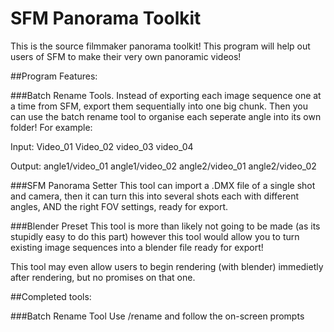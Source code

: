 # SFM Panorama Toolkit

This is the source filmmaker panorama toolkit! This program will help out users of SFM to make their very own panoramic videos!

##Program Features:

###Batch Rename Tools.
Instead of exporting each image sequence one at a time from SFM, export them sequentially into one big chunk. Then you can use the batch rename tool to organise each seperate angle into its own folder! For example:

Input:
Video_01
Video_02
video_03
video_04

Output:
angle1/video_01
angle1/video_02
angle2/video_01
angle2/video_02

###SFM Panorama Setter
This tool can import a .DMX file of a single shot and camera, then it can turn this into several shots each with different angles, AND the right FOV settings, ready for export. 

###Blender Preset
This tool is more than likely not going to be made (as its stupidly easy to do this part) however this tool would allow you to turn existing image sequences into a blender file ready for export!


This tool may even allow users to begin rendering (with blender) immedietly after rendering, but no promises on that one. 


##Completed tools: 

###Batch Rename Tool
Use /rename and follow the on-screen prompts

